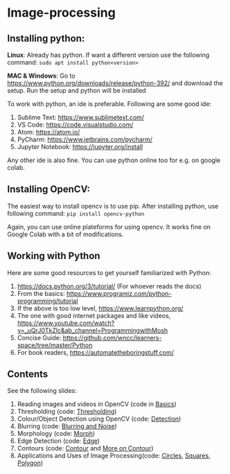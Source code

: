 # Image-processing

## Installing python: 
**Linux**: Already has python. If want a different version use the following command: `sudo apt install python<version>`
  
**MAC & Windows**: Go to https://www.python.org/downloads/release/python-392/ and download the setup. Run the setup and python will be installed

To work with python, an ide is preferable. Following are some good ide:
1. Sublime Text: https://www.sublimetext.com/
2. VS Code: https://code.visualstudio.com/
3. Atom: https://atom.io/
4. PyCharm: https://www.jetbrains.com/pycharm/
5. Jupyter Notebook: https://jupyter.org/install

Any other ide is also fine. You can use python online too for e.g. on google colab.

## Installing OpenCV:
The easiest way to install opencv is to use pip. After installing python, use following command: `pip install opencv-python`

Again, you can use online plateforms for using opencv. It works fine on Google Colab with a bit of modifications.


## Working with Python
Here are some good resources to get yourself familiarized with Python:
1. https://docs.python.org/3/tutorial/ (For whoever reads the docs)
2. From the basics: https://www.programiz.com/python-programming/tutorial
3. If the above is too low level, https://www.learnpython.org/
4. The one with good internet packages and like videos, https://www.youtube.com/watch?v=_uQrJ0TkZlc&ab_channel=ProgrammingwithMosh
5. Concise Guide: https://github.com/wncc/learners-space/tree/master/Python
6. For book readers, https://automatetheboringstuff.com/

## Contents
See the following slides: 

1. Reading images and videos in OpenCV (code in [Basics](../blob/main/basics.ipynb))
2. Thresholding  (code: [Thresholding](../blob/main/basics.ipynb))
3. Colour/Object Detection using OpenCV (code: [Detection](../blob/main/basics.ipynb))
4. Blurring (code: [Blurring and Noise](../blob/main/basics.ipynb))
5. Morphology (code: [Morph](../blob/main/Part_2/morph.py))
6. Edge Detection (code: [Edge](../blob/main/Part_2/edge.py))
7. Contours (code: [Contour](../blob/main/Part_2/contours.py) and [More on Contour](../blob/main/Part_2/contour_stuff.py))
8. Applications and Uses of Image Processing(code: [Circles](../blob/main/Part_2/detect_circles.py), [Squares](../blob/main/Part_2/detect_squares.py), [Polygon](../blob/main/Part_2/detect_squares.py))
